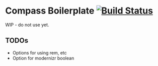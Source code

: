 Compass Boilerplate [![Build Status](https://travis-ci.org/sir-dunxalot/compass-boilerplate.svg?branch=master)](https://travis-ci.org/sir-dunxalot/compass-boilerplate)
======

WIP - do not use yet.

TODOs
------

- Options for using rem, etc
- Option for modernizr boolean
